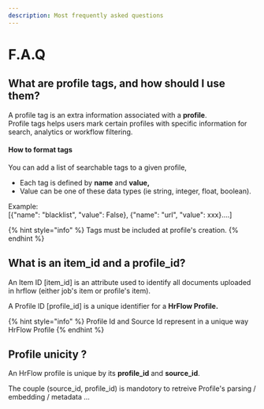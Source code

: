 ```yaml
---
description: Most frequently asked questions
---
```


# F.A.Q

## What are profile tags, and how should I use them?

A profile tag is an extra information associated with a **profile**.   
Profile tags helps users mark certain profiles with specific information for search, analytics or workflow filtering.

#### How to format tags

You can add a list of searchable tags to a given profile, 

* Each tag is defined by **name** and **value,**
* Value can be one of these data types  \(ie string, integer, float, boolean\).

Example:  
                              \[{"name": "blacklist", "value": False}, {"name": "url", "value": xxx}....\]

{% hint style="info" %}
Tags must be included at profile's creation.
{% endhint %}

## What is an item\_id and a profile\_id?

An Item ID \[item\_id\] is an attribute used to identify all documents uploaded in hrflow \(either job's item or profile's item\).

  
A Profile ID \[profile\_id\] is a unique identifier for a **HrFlow Profile.**

{% hint style="info" %}
Profile Id and Source Id represent in a unique way HrFlow Profile
{% endhint %}

## Profile unicity ?

An  HrFlow profile is unique by its **profile\_id** and **source\_id**.

The couple \(source\_id, profile\_id\) is mandotory to retreive Profile's parsing / embedding / metadata ...

